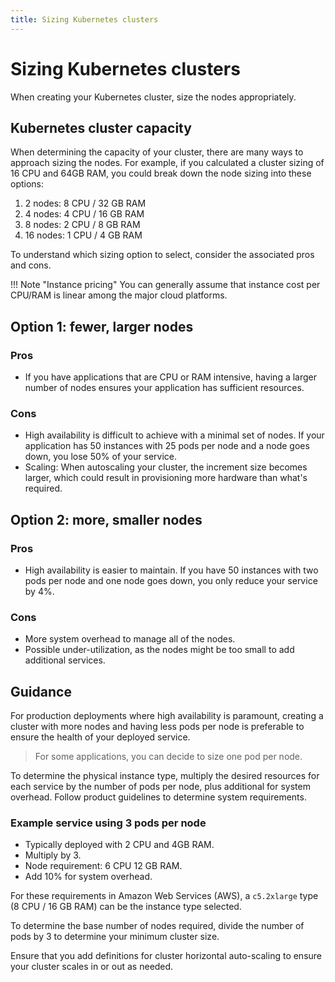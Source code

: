 ```yaml
---
title: Sizing Kubernetes clusters
---
```

# Sizing Kubernetes clusters

When creating your Kubernetes cluster, size the nodes appropriately.

## Kubernetes cluster capacity

When determining the capacity of your cluster, there are many ways to approach sizing the nodes. For example, if you calculated a cluster sizing of 16 CPU and 64GB RAM, you could break down the node sizing into these options:

1. 2 nodes: 8 CPU / 32 GB RAM
1. 4 nodes: 4 CPU / 16 GB RAM
1. 8 nodes: 2 CPU / 8 GB RAM
1. 16 nodes: 1 CPU / 4 GB RAM

To understand which sizing option to select, consider the associated pros and cons.

!!! Note "Instance pricing"
    You can generally assume that instance cost per CPU/RAM is linear among the major cloud platforms.

## Option 1: fewer, larger nodes

### Pros

* If you have applications that are CPU or RAM intensive, having a larger number of nodes ensures your application has sufficient resources.

### Cons

* High availability is difficult to achieve with a minimal set of nodes. If your application has 50 instances with 25 pods per node and a node goes down, you lose 50% of your service.
* Scaling: When autoscaling your cluster, the increment size becomes larger, which could result in provisioning more hardware than what's required.

## Option 2: more, smaller nodes

### Pros

* High availability is easier to maintain. If you have 50 instances with two pods per node and one node goes down, you only reduce your service by 4%.

### Cons

* More system overhead to manage all of the nodes.
* Possible under-utilization, as the nodes might be too small to add additional services.

## Guidance

For production deployments where high availability is paramount, creating a cluster with more nodes and having less pods per node is preferable to ensure the health of your deployed service.

> For some applications, you can decide to size one pod per node.

To determine the physical instance type, multiply the desired resources for each service by the number of pods per node, plus additional for system overhead. Follow product guidelines to determine system requirements.

### Example service using 3 pods per node

* Typically deployed with 2 CPU and 4GB RAM.
* Multiply by 3.
* Node requirement: 6 CPU 12 GB RAM.
* Add 10% for system overhead.

For these requirements in Amazon Web Services (AWS), a `c5.2xlarge` type (8 CPU / 16 GB RAM) can be the instance type selected.

To determine the base number of nodes required, divide the number of pods by 3 to determine your minimum cluster size.

Ensure that you add definitions for cluster horizontal auto-scaling to ensure your cluster scales in or out as needed.
